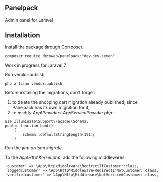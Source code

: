 ## Panelpack

Admin panel for Laravel

## Installation

Install the package through [Composer](http://getcomposer.org/). 

    composer require decoweb/panelpack:"dev-dev-seven"

Work in progress for Laravel 7

Run vendor:publish
```
php artisan vendor:publish
```
Before installing the migrations, don't forget:
1) to delete the shopping cart migration already published, since Panelpack has its own migration for it;
2) to modify _App\Providers\AppServiceProvider.php_ :
```
use Illuminate\Support\Facades\Schema;
public function boot()
    {
        Schema::defaultStringLength(191);
    }
```
Run the _php artisan migrate_.

To the _App\Http\Kernel.php_, add the following middlewares:
```
'customer' => \App\Http\Middleware\RedirectIfCustomer::class,
'loggedcustomer' => \App\Http\Middleware\RedirectIfNotCustomer::class,
'verifiedcustomer' => \App\Http\Middleware\NotVerifiedCustomer::class,
```